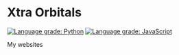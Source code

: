 # Xtra Orbitals 
[![Language grade: Python](https://img.shields.io/lgtm/grade/python/g/mickahell/websites.svg?logo=lgtm&logoWidth=18)](https://lgtm.com/projects/g/mickahell/websites/context:python)
[![Language grade: JavaScript](https://img.shields.io/lgtm/grade/javascript/g/mickahell/websites.svg?logo=lgtm&logoWidth=18)](https://lgtm.com/projects/g/mickahell/websites/context:javascript)

My websites
